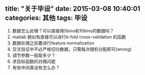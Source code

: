 title: "关于毕设"
date: 2015-03-08 10:40:01
categories: 其他
tags: 毕设
---


1. 数据怎么处理？可以直接用5bins和10bins的数据吗？
2. matlab 貌似有直接可以进行k-fold cross-validation 的函数
3. 数据处理之前要进行feature normalization
4. 交叉验证中不必严格切分数据，只需每次随机分配即可(wrong)
5. 调节参数一般取多少？
6. 求目标函数的对偶问题
7. 有些中间类没有怎么办？
